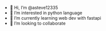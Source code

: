 - 👋 Hi, I’m @asteve12335
- 👀 I’m interested in python language
- 🌱 I’m currently learning web dev with fastapi
- 💞️ I’m looking to collaborate 

<!---
asteve12335/asteve12335 is a ✨ special ✨ repository because its `README.md` (this file) appears on your GitHub profile.
You can click the Preview link to take a look at your changes.
--->
